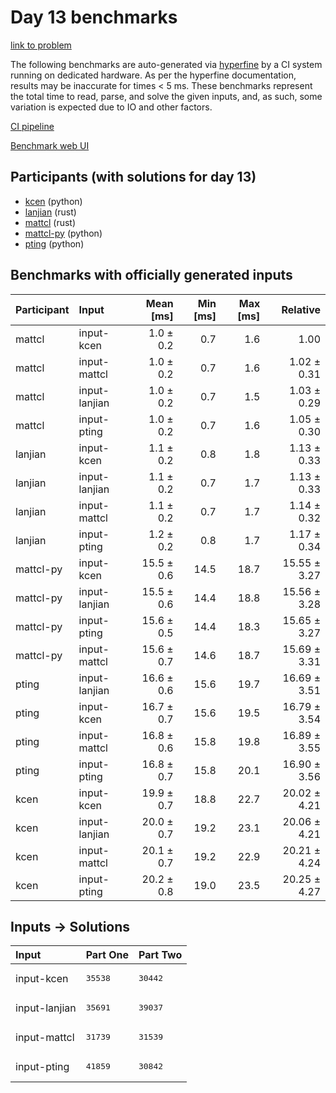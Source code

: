 # Day 13 benchmarks

[link to problem](https://adventofcode.com/2023/day/13)

The following benchmarks are auto-generated via
[hyperfine](https://github.com/sharkdp/hyperfine) by a CI system running on
dedicated hardware. As per the hyperfine documentation, results may be
inaccurate for times < 5 ms. These benchmarks represent the total time to read,
parse, and solve the given inputs, and, as such, some variation is expected due
to IO and other factors.

[CI pipeline](http://ci.papercode.net:8080/teams/main/pipelines/aoc2023)

[Benchmark web UI](https://aoc.ancalagon.black)


## Participants (with solutions for day 13)

- [kcen](https://github.com/kcen/aoc2023) (python)
- [lanjian](https://github.com/lanjian/aoc-2023) (rust)
- [mattcl](https://github.com/mattcl/aoc2023) (rust)
- [mattcl-py](https://github.com/mattcl/aoc2023-py) (python)
- [pting](https://github.com/pting/aoc2023) (python)


## Benchmarks with officially generated inputs

| Participant | Input | Mean [ms] | Min [ms] | Max [ms] | Relative |
|:---|:---|---:|---:|---:|---:|
| mattcl | input-kcen | 1.0 ± 0.2 | 0.7 | 1.6 | 1.00 |
| mattcl | input-mattcl | 1.0 ± 0.2 | 0.7 | 1.6 | 1.02 ± 0.31 |
| mattcl | input-lanjian | 1.0 ± 0.2 | 0.7 | 1.5 | 1.03 ± 0.29 |
| mattcl | input-pting | 1.0 ± 0.2 | 0.7 | 1.6 | 1.05 ± 0.30 |
| lanjian | input-kcen | 1.1 ± 0.2 | 0.8 | 1.8 | 1.13 ± 0.33 |
| lanjian | input-lanjian | 1.1 ± 0.2 | 0.7 | 1.7 | 1.13 ± 0.33 |
| lanjian | input-mattcl | 1.1 ± 0.2 | 0.7 | 1.7 | 1.14 ± 0.32 |
| lanjian | input-pting | 1.2 ± 0.2 | 0.8 | 1.7 | 1.17 ± 0.34 |
| mattcl-py | input-kcen | 15.5 ± 0.6 | 14.5 | 18.7 | 15.55 ± 3.27 |
| mattcl-py | input-lanjian | 15.5 ± 0.6 | 14.4 | 18.8 | 15.56 ± 3.28 |
| mattcl-py | input-pting | 15.6 ± 0.5 | 14.4 | 18.3 | 15.65 ± 3.27 |
| mattcl-py | input-mattcl | 15.6 ± 0.7 | 14.6 | 18.7 | 15.69 ± 3.31 |
| pting | input-lanjian | 16.6 ± 0.6 | 15.6 | 19.7 | 16.69 ± 3.51 |
| pting | input-kcen | 16.7 ± 0.7 | 15.6 | 19.5 | 16.79 ± 3.54 |
| pting | input-mattcl | 16.8 ± 0.6 | 15.8 | 19.8 | 16.89 ± 3.55 |
| pting | input-pting | 16.8 ± 0.7 | 15.8 | 20.1 | 16.90 ± 3.56 |
| kcen | input-kcen | 19.9 ± 0.7 | 18.8 | 22.7 | 20.02 ± 4.21 |
| kcen | input-lanjian | 20.0 ± 0.7 | 19.2 | 23.1 | 20.06 ± 4.21 |
| kcen | input-mattcl | 20.1 ± 0.7 | 19.2 | 22.9 | 20.21 ± 4.24 |
| kcen | input-pting | 20.2 ± 0.8 | 19.0 | 23.5 | 20.25 ± 4.27 |


## Inputs -> Solutions

| Input | Part One | Part Two |
|:---|:---|:---|
|input-kcen|<pre>35538</pre>|<pre>30442</pre>|
|input-lanjian|<pre>35691</pre>|<pre>39037</pre>|
|input-mattcl|<pre>31739</pre>|<pre>31539</pre>|
|input-pting|<pre>41859</pre>|<pre>30842</pre>|
